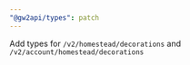 ```yaml
---
"@gw2api/types": patch
---
```


Add types for `/v2/homestead/decorations` and `/v2/account/homestead/decorations`

